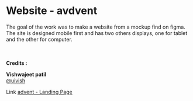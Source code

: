 # Website - avdvent

The goal of the work was to make a website from a mockup find on figma.  
The site is designed mobile first and has two others displays, one for tablet and the other for computer.
<br><br><br>


**Credits :**

**Vishwajeet patil**  
[@uivish](https://www.figma.com/@uivish)

Link [advent - Landing Page](https://www.figma.com/community/file/929785763166149576)
